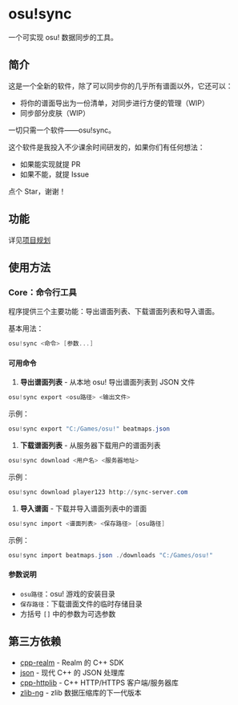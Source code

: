 # osu!sync

一个可实现 osu! 数据同步的工具。

## 简介

这是一个全新的软件，除了可以同步你的几乎所有谱面以外，它还可以：

- 将你的谱面导出为一份清单，对同步进行方便的管理（WIP）
- 同步部分皮肤（WIP）

一切只需一个软件——osu!sync。

这个软件是我投入不少课余时间研发的，如果你们有任何想法：

- 如果能实现就提 PR
- 如果不能，就提 Issue

点个 Star，谢谢！

## 功能

详见[项目规划](https://github.com/users/jimmy-sketch/projects/3)

## 使用方法

### Core：命令行工具

程序提供三个主要功能：导出谱面列表、下载谱面列表和导入谱面。

基本用法：

```powershell
osu!sync <命令> [参数...]
```

#### 可用命令

1. **导出谱面列表** - 从本地 osu! 导出谱面列表到 JSON 文件

```powershell
osu!sync export <osu路径> <输出文件>
```

示例：

```powershell
osu!sync export "C:/Games/osu!" beatmaps.json
```

1. **下载谱面列表** - 从服务器下载用户的谱面列表

```powershell
osu!sync download <用户名> <服务器地址>
```

示例：

```powershell
osu!sync download player123 http://sync-server.com
```

1. **导入谱面** - 下载并导入谱面列表中的谱面

```powershell
osu!sync import <谱面列表> <保存路径> [osu路径]
```

示例：

```powershell
osu!sync import beatmaps.json ./downloads "C:/Games/osu!"
```

#### 参数说明

- `osu路径`：osu! 游戏的安装目录
- `保存路径`：下载谱面文件的临时存储目录
- 方括号 `[]` 中的参数为可选参数

## 第三方依赖

- [cpp-realm](https://github.com/realm/realm-cpp) - Realm 的 C++ SDK
- [json](https://github.com/nlohmann/json) - 现代 C++ 的 JSON 处理库
- [cpp-httplib](https://github.com/yhirose/cpp-httplib) - C++ HTTP/HTTPS 客户端/服务器库
- [zlib-ng](https://github.com/zlib-ng/zlib-ng) - zlib 数据压缩库的下一代版本

